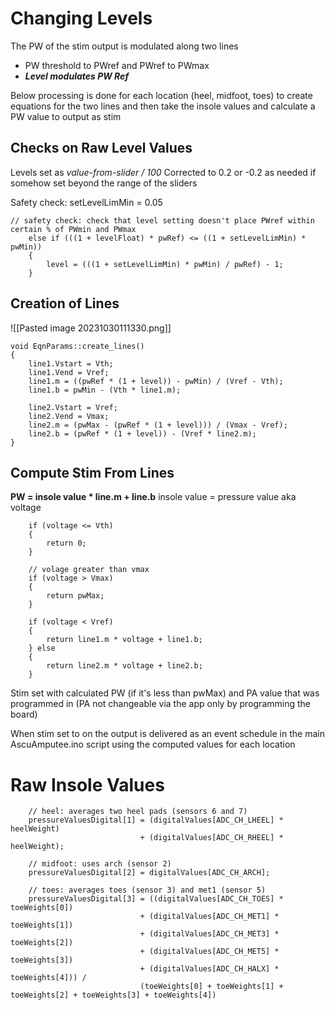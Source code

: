 # Changing Levels
The PW of the stim output is modulated along two lines
- PW threshold to PWref and PWref to PWmax
- ***Level modulates PW Ref***

Below processing is done for each location (heel, midfoot, toes) to create equations for the two lines and then take the insole values and calculate a PW value to output as stim

## Checks on Raw Level Values
Levels set as *value-from-slider / 100*
Corrected to 0.2 or -0.2 as needed if somehow set beyond the range of the sliders 

Safety check: setLevelLimMin = 0.05
```
// safety check: check that level setting doesn't place PWref within certain % of PWmin and PWmax
    else if (((1 + levelFloat) * pwRef) <= ((1 + setLevelLimMin) * pwMin))
    {
        level = (((1 + setLevelLimMin) * pwMin) / pwRef) - 1;
    }   
```

## Creation of Lines
![[Pasted image 20231030111330.png]]

```
void EqnParams::create_lines()
{
    line1.Vstart = Vth;
    line1.Vend = Vref;
    line1.m = ((pwRef * (1 + level)) - pwMin) / (Vref - Vth);
    line1.b = pwMin - (Vth * line1.m);

    line2.Vstart = Vref;
    line2.Vend = Vmax;
    line2.m = (pwMax - (pwRef * (1 + level))) / (Vmax - Vref);
    line2.b = (pwRef * (1 + level)) - (Vref * line2.m);
}
```

## Compute Stim From Lines
**PW = insole value * line.m + line.b**
insole value = pressure value aka voltage
```
    if (voltage <= Vth)
    {
        return 0;
    }

    // volage greater than vmax
    if (voltage > Vmax)
    {
        return pwMax;
    }

    if (voltage < Vref)
    {
        return line1.m * voltage + line1.b;
    } else
    {
        return line2.m * voltage + line2.b;
    }
```


Stim set with calculated PW (if it's less than pwMax) and PA value that was programmed in (PA not changeable via the app only by programming the board)

When stim set to on the output is delivered as an event schedule in the main AscuAmputee.ino script using the computed values for each location  

# Raw Insole Values
```
    // heel: averages two heel pads (sensors 6 and 7)
    pressureValuesDigital[1] = (digitalValues[ADC_CH_LHEEL] * heelWeight) 
                             + (digitalValues[ADC_CH_RHEEL] * heelWeight);

    // midfoot: uses arch (sensor 2)
    pressureValuesDigital[2] = digitalValues[ADC_CH_ARCH];

    // toes: averages toes (sensor 3) and met1 (sensor 5)
    pressureValuesDigital[3] = ((digitalValues[ADC_CH_TOES] * toeWeights[0])
                             + (digitalValues[ADC_CH_MET1] * toeWeights[1])
                             + (digitalValues[ADC_CH_MET3] * toeWeights[2])
                             + (digitalValues[ADC_CH_MET5] * toeWeights[3])
                             + (digitalValues[ADC_CH_HALX] * toeWeights[4])) / 
                             (toeWeights[0] + toeWeights[1] + toeWeights[2] + toeWeights[3] + toeWeights[4])
```



